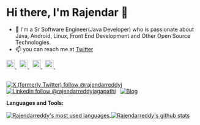 # Hi there, I'm Rajendar 👋
- 🔭 I'm a Sr Software Engineer(Java Developer) who is passionate about Java, Android, Linux, Front End Development and Other Open Source Technologies.
- 📫 you can reach me at [Twitter](https://twitter.com/rajendarreddyj)
  
<a href="https://www.youtube.com/@rajendarreddyj-official">
  <img alt="Rajendarreddy's YouTube" width="22px" src="https://cdn.jsdelivr.net/npm/simple-icons@v13/icons/youtube.svg" />
</a> &nbsp;
<a href="https://twitter.com/rajendarreddyj">
  <img alt="Rajendarreddy's X" width="22px" src="https://cdn.jsdelivr.net/npm/simple-icons@v13/icons/x.svg" />
</a> &nbsp;
<a href="https://www.linkedin.com/in/rajendarreddyjagapathi/">
  <img alt="Rajendarreddy's Linkdein" width="22px" src="https://cdn.jsdelivr.net/npm/simple-icons@v13/icons/linkedin.svg" />
</a> &nbsp;
<a href="https://stackoverflow.com/users/2162534/rajendarreddy-jagapathi">
  <img alt="Rajendarreddy's StackOverflow" width="22px" src="https://cdn.jsdelivr.net/npm/simple-icons@v13/icons/stackoverflow.svg" />
</a> &nbsp;
<br/>
<br/>

[![X (formerly Twitter) follow @rajendarreddyj](https://img.shields.io/twitter/follow/rajendarreddyj?style=social)](https://x.com/rajendarreddyj) &nbsp;
[![Linkedin follow @rajendarreddyjagapathi](https://img.shields.io/badge/-rajendarreddyjagapathi-blue?style=flat-square&logo=Linkedin&logoColor=white&link=https://www.linkedin.com/in/rajendarreddyjagapathi/)](https://www.linkedin.com/in/rajendarreddyjagapathi/) &nbsp;
[![Blog](https://img.shields.io/badge/Blog-rajendareddyj.github.io-brightgreen)](https://rajendarreddyj.github.io/development-journal/)

**Languages and Tools:**  

<a href="https://github.com/rajendarreddyj">
  <img align="center" src="https://github-readme-stats.vercel.app/api/top-langs/?username=rajendarreddyj&theme=light&count_private=true&layout=compact" alt="Rajendarreddy's most used languages" />
</a>
<a href="https://github.com/rajendarreddyj">
 <img align="center" src="https://github-readme-stats.vercel.app/api?username=rajendarreddyj&show_icons=true&theme=light&line_height=27&include_all_commits=true&count_private=true&hide=issues,prs,contribs" alt="Rajendarreddy's github stats"/>
</a>

<br/>
<!--
## Key Repositories

**rajendarreddyj/rajendarreddyj** is a ✨ _special_ ✨ repository because its `README.md` (this file) appears on your GitHub profile.

Here are some ideas to get you started:

- 🔭 I’m currently working on ...
- 🌱 I’m currently learning ...
- 👯 I’m looking to collaborate on ...
- 🤔 I’m looking for help with ...
- 💬 Ask me about ...
- 📫 How to reach me: ...
- 😄 Pronouns: ...
- ⚡ Fun fact: ...
-->
